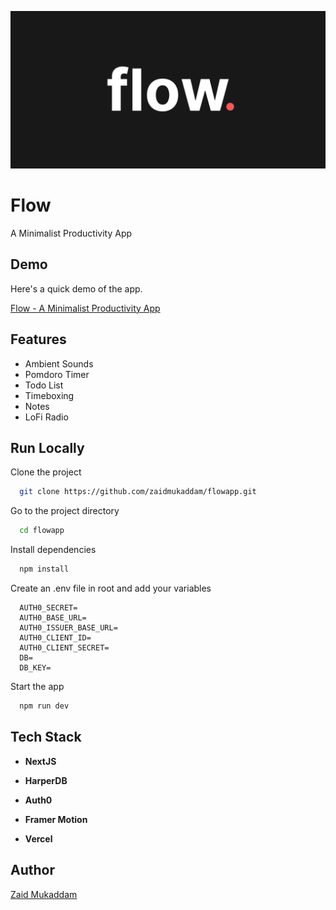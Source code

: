 ![Logo](public/cover.png)

# Flow

A Minimalist Productivity App

## Demo

Here's a quick demo of the app.

[Flow - A Minimalist Productivity App](https://www.youtube.com/watch?v=)

## Features

- Ambient Sounds
- Pomdoro Timer
- Todo List
- Timeboxing
- Notes
- LoFi Radio

## Run Locally

Clone the project

```bash
  git clone https://github.com/zaidmukaddam/flowapp.git
```

Go to the project directory

```bash
  cd flowapp
```

Install dependencies

```bash
  npm install
```

Create an .env file in root and add your variables

```
  AUTH0_SECRET=
  AUTH0_BASE_URL=
  AUTH0_ISSUER_BASE_URL=
  AUTH0_CLIENT_ID=
  AUTH0_CLIENT_SECRET=
  DB=
  DB_KEY=
```

Start the app

```bash
  npm run dev
```

## Tech Stack

- **NextJS**

- **HarperDB**

- **Auth0**

- **Framer Motion**

- **Vercel**

## Author

[Zaid Mukaddam](https://github.com/zaidmukaddam) 


